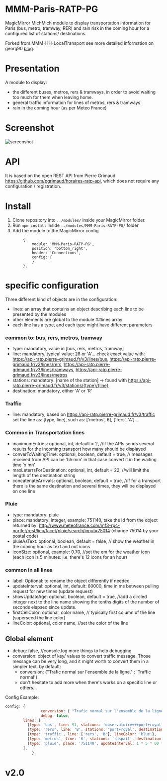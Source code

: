# MMM-Paris-RATP-PG

MagicMirror MichMich module to display transportation information for Paris (bus, metro, tramway, RER) and rain risk in the coming hour for a configured list of stations/ destinations.

Forked from MMM-HH-LocalTransport see more detailed information on georg90 [blog](https://lane6.de).

# Presentation
A module to display:
* the different buses, metros, rers & tramways, in order to avoid waiting too much for them when leaving home.
* general traffic information for lines of metros, rers & tramways
* rain in the coming hour (as per Meteo France)

# Screenshot
![screenshot](https://github.com/da4throux/MMM-Paris-RATP-PG/blob/history/MMM-Paris-RATP-PG%201.6.png)

# API

It is based on the open REST API from Pierre Grimaud https://github.com/pgrimaud/horaires-ratp-api, which does not require any configuration / registration.

# Install

1. Clone repository into `../modules/` inside your MagicMirror folder.
2. Run `npm install` inside `../modules/MMM-Paris-RATP-PG/` folder
3. Add the module to the MagicMirror config
```
		{
	        module: 'MMM-Paris-RATP-PG',
	        position: 'bottom_right',
	        header: 'Connections',
	        config: {
	        }
    	},
```

# specific configuration
Three different kind of objects are in the configuration:
* lines: an array that contains an object describing each line to be presented by the modules
* other elements are global to the module
##lines array
* each line has a type, and each type might have different parameters
### common to: bus, rers, metros, tramway
* type: mandatory, value in [bus, rers, metros, tramway]
* line: mandatory, typical value: 28 or 'A'... check exact value with: https://api-ratp.pierre-grimaud.fr/v3/lines/bus, https://api-ratp.pierre-grimaud.fr/v3/lines/rers, https://api-ratp.pierre-grimaud.fr/v3/lines/tramways, https://api-ratp.pierre-grimaud.fr/v3/lines/metros
* stations: mandatory: [name of the station] -> found with https://api-ratp.pierre-grimaud.fr/v3/stations/{type}/{line}
* destination: mandatory, either 'A' or 'R'
### Traffic
* line: mandatory, based on https://api-ratp.pierre-grimaud.fr/v3/traffic set the line as: [type, line], such as: ['metros', 6], ['rers', 'A']...
### Common in Transportation lines
* maximumEntries: optional, int, default = 2, //if the APIs sends several results for the incoming transport how many should be displayed
* converToWaitingTime: optional, boolean, default = true, // messages received from API can be 'hh:mm' in that case convert it in the waiting time 'x mn'
* maxLeterrsForDestination: optional, int, default = 22, //will limit the length of the destination string
* concatenateArrivals: optional, boolean, default = true, //if for a transport there is the same destination and several times, they will be displayed on one line
### Pluie
* type: mandatory: pluie
* place: mandatory: integer, example: 751140, take the id from the object returned by: http://www.meteofrance.com/mf3-rpc-portlet/rest/lieu/facet/pluie/search/input=75014 (change 75014 by your postal code)
* pluieAsText: optional, boolean, default = false, // show the weather in the coming hour as text and not icons
* iconSize: optional, example: 0.70, //set the em for the weather icon (each icon is 5 minutes: i.e. there's 12 icons for an hour)
### common in all lines
* label: Optional: to rename the object differently if needed
* updateInterval: optional, int, default: 60000, time in ms between pulling request for new times (update request)
* showUpdateAge: optional, boolean, default = true, //add a circled integer next to the line name showing the tenths digits of the number of seconds elapsed since update.
* firstCellColor: optional, color name, // typically first column of the line (superseed the line color)
* lineColor: optional, color name, //set the color of the line
## Global element
* debug: false, //console.log more things to help debugging
* conversion: object of key/ values to convert traffic message. Those message can be very long, and it might worth to convert them in a simpler text. by default:
  - conversion: {"Trafic normal sur l'ensemble de la ligne." : 'Traffic normal'}
  - don't hesitate to add more when there's works on a specific line or others...

Config Example:
```javascript
config: {
				conversion: { "Trafic normal sur l'ensemble de la ligne." : 'Traffic normal'},
				debug: false,
        lines: [
          {type: 'bus', line: 91, stations: 'observatoire+++port+royal', destination: 'A', firstCellColor: 'red', lineColor: 'Brown'},
          {type: 'rers', line: 'B', stations: 'port+royal', destination: 'A', label: 'B', firstCellColor: 'Blue'},
          {type: 'traffic', line: ['rers', 'B'], lineColor: 'blue'},
          {type: 'metros', line: '6', stations: 'raspail', destination: 'A', label: '6', lineColor: 'green'},
          {type: 'pluie', place: '751140', updateInterval: 1 * 5 * 60 * 1000, label: 'Home', iconSize: 0.70},
        ],
			},
```
# v2.0
